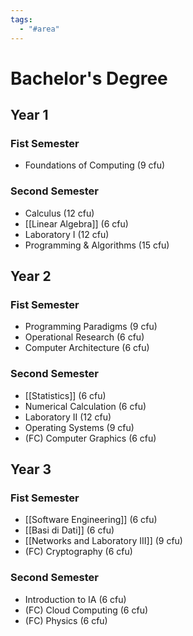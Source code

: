 ```yaml
---
tags:
  - "#area"
---
```

# Bachelor's Degree

## Year 1

### Fist Semester
- Foundations of Computing (9 cfu)
### Second Semester
- Calculus (12 cfu)
- [[Linear Algebra]] (6 cfu)
- Laboratory I (12 cfu)
- Programming & Algorithms (15 cfu)
## Year 2
### Fist Semester
- Programming Paradigms (9 cfu)
- Operational Research (6 cfu) 
- Computer Architecture (6 cfu)
### Second Semester
- [[Statistics]] (6 cfu)
- Numerical Calculation (6 cfu)
- Laboratory II (12 cfu)
- Operating Systems (9 cfu)
- (FC) Computer Graphics (6 cfu)

## Year 3

### Fist Semester
- [[Software Engineering]] (6 cfu)
- [[Basi di Dati]] (6 cfu)
- [[Networks and Laboratory III]] (9 cfu)
- (FC) Cryptography (6 cfu)
### Second Semester
- Introduction to IA (6 cfu)
- (FC) Cloud Computing (6 cfu)
- (FC) Physics (6 cfu)

